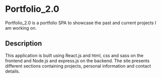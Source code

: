 # Portfolio_2.0

Portfolio_2.0 is a portfolio SPA to showcase the past and current projects I am working on.

## Description

This application is built using React.js and html, css and sass on the frontend and Node.js and express.js on the backend. The site presents different sections containing projects, personal information and contact details.